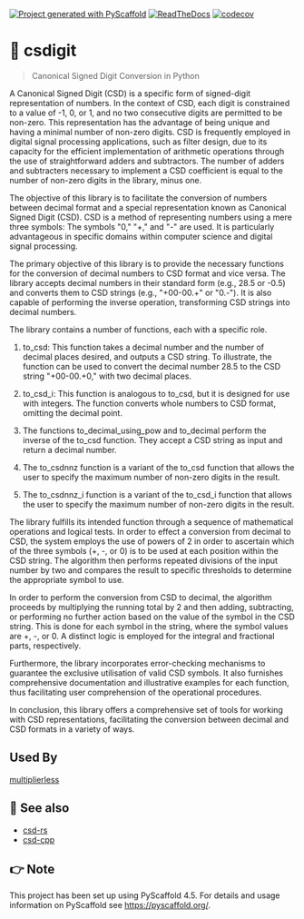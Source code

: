 <!-- These are examples of badges you might want to add to your README:
     please update the URLs accordingly

[![Built Status](https://api.cirrus-ci.com/github/<USER>/csdigit.svg?branch=main)](https://cirrus-ci.com/github/<USER>/csdigit)
[![Coveralls](https://img.shields.io/coveralls/github/<USER>/csdigit/main.svg)](https://coveralls.io/r/<USER>/csdigit)
[![PyPI-Server](https://img.shields.io/pypi/v/csdigit.svg)](https://pypi.org/project/csdigit/)
[![Conda-Forge](https://img.shields.io/conda/vn/conda-forge/csdigit.svg)](https://anaconda.org/conda-forge/csdigit)
[![Monthly Downloads](https://pepy.tech/badge/csdigit/month)](https://pepy.tech/project/csdigit)
[![Twitter](https://img.shields.io/twitter/url/http/shields.io.svg?style=social&label=Twitter)](https://twitter.com/csdigit)
-->

[![Project generated with PyScaffold](https://img.shields.io/badge/-PyScaffold-005CA0?logo=pyscaffold)](https://pyscaffold.org/)
[![ReadTheDocs](https://readthedocs.org/projects/csdigit/badge/?version=latest)](https://csdigit.readthedocs.io/en/latest/)
[![codecov](https://codecov.io/gh/luk036/csdigit/branch/main/graph/badge.svg?token=B8UXKlkDsc)](https://codecov.io/gh/luk036/csdigit)

# 🔄 csdigit

> Canonical Signed Digit Conversion in Python

A Canonical Signed Digit (CSD) is a specific form of signed-digit representation of numbers. In the context of CSD, each digit is constrained to a value of -1, 0, or 1, and no two consecutive digits are permitted to be non-zero. This representation has the advantage of being unique and having a minimal number of non-zero digits. CSD is frequently employed in digital signal processing applications, such as filter design, due to its capacity for the efficient implementation of arithmetic operations through the use of straightforward adders and subtractors. The number of adders and subtracters necessary to implement a CSD coefficient is equal to the number of non-zero digits in the library, minus one.

The objective of this library is to facilitate the conversion of numbers between decimal format and a special representation known as Canonical Signed Digit (CSD). CSD is a method of representing numbers using a mere three symbols: The symbols "0," "+," and "-" are used. It is particularly advantageous in specific domains within computer science and digital signal processing.

The primary objective of this library is to provide the necessary functions for the conversion of decimal numbers to CSD format and vice versa. The library accepts decimal numbers in their standard form (e.g., 28.5 or -0.5) and converts them to CSD strings (e.g., "+00-00.+" or "0.-"). It is also capable of performing the inverse operation, transforming CSD strings into decimal numbers.

The library contains a number of functions, each with a specific role.

1. to_csd: This function takes a decimal number and the number of decimal places desired, and outputs a CSD string. To illustrate, the function can be used to convert the decimal number 28.5 to the CSD string "+00-00.+0," with two decimal places.

2. to_csd_i: This function is analogous to to_csd, but it is designed for use with integers. The function converts whole numbers to CSD format, omitting the decimal point.

3. The functions to_decimal_using_pow and to_decimal perform the inverse of the to_csd function. They accept a CSD string as input and return a decimal number.

4. The to_csdnnz function is a variant of the to_csd function that allows the user to specify the maximum number of non-zero digits in the result.

5. The to_csdnnz_i function is a variant of the to_csd_i function that allows the user to specify the maximum number of non-zero digits in the result.

The library fulfills its intended function through a sequence of mathematical operations and logical tests. In order to effect a conversion from decimal to CSD, the system employs the use of powers of 2 in order to ascertain which of the three symbols (+, -, or 0) is to be used at each position within the CSD string. The algorithm then performs repeated divisions of the input number by two and compares the result to specific thresholds to determine the appropriate symbol to use.

In order to perform the conversion from CSD to decimal, the algorithm proceeds by multiplying the running total by 2 and then adding, subtracting, or performing no further action based on the value of the symbol in the CSD string. This is done for each symbol in the string, where the symbol values are +, -, or 0. A distinct logic is employed for the integral and fractional parts, respectively.

Furthermore, the library incorporates error-checking mechanisms to guarantee the exclusive utilisation of valid CSD symbols. It also furnishes comprehensive documentation and illustrative examples for each function, thus facilitating user comprehension of the operational procedures.

In conclusion, this library offers a comprehensive set of tools for working with CSD representations, facilitating the conversion between decimal and CSD formats in a variety of ways.

## Used By

[multiplierless](https://github.com/luk036/multiplierless)

## 👀 See also

- [csd-rs](https://luk036.github.io/csd-rs)
- [csd-cpp](https://luk036.github.io/csd-cpp)

<!-- pyscaffold-notes -->

## 👉 Note

This project has been set up using PyScaffold 4.5. For details and usage
information on PyScaffold see https://pyscaffold.org/.

